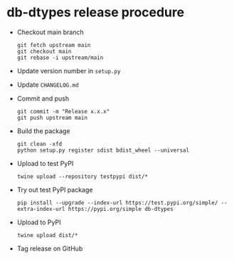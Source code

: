 # db-dtypes release procedure

*   Checkout main branch

        git fetch upstream main
        git checkout main
        git rebase -i upstream/main

*   Update version number in `setup.py`

*   Update `CHANGELOG.md`

*   Commit and push

        git commit -m "Release x.x.x"
        git push upstream main

*   Build the package

        git clean -xfd
        python setup.py register sdist bdist_wheel --universal

*   Upload to test PyPI

        twine upload --repository testpypi dist/*

*   Try out test PyPI package

        pip install --upgrade --index-url https://test.pypi.org/simple/ --extra-index-url https://pypi.org/simple db-dtypes

*   Upload to PyPI

        twine upload dist/*

*   Tag release on GitHub

